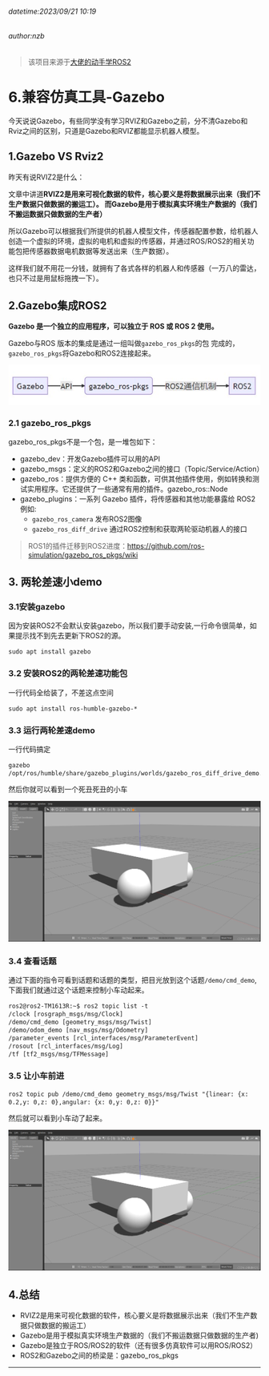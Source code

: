 ###### datetime:2023/09/21 10:19

###### author:nzb

> 该项目来源于[大佬的动手学ROS2](https://fishros.com/d2lros2)

# 6.兼容仿真工具-Gazebo

今天说说Gazebo，有些同学没有学习RVIZ和Gazebo之前，分不清Gazebo和Rviz之间的区别，只道是Gazebo和RVIZ都能显示机器人模型。

## 1.Gazebo VS Rviz2

昨天有说RVIZ2是什么：

文章中讲道**RVIZ2是用来可视化数据的软件，核心要义是将数据展示出来（我们不生产数据只做数据的搬运工）。 而Gazebo是用于模拟真实环境生产数据的（我们不搬运数据只做数据的生产者）**

所以Gazebo可以根据我们所提供的机器人模型文件，传感器配置参数，给机器人创造一个虚拟的环境，虚拟的电机和虚拟的传感器，并通过ROS/ROS2的相关功能包把传感器数据电机数据等发送出来（生产数据）。

这样我们就不用花一分钱，就拥有了各式各样的机器人和传感器（一万八的雷达，也只不过是用鼠标拖拽一下）。

## 2.Gazebo集成ROS2

**Gazebo 是一个独立的应用程序，可以独立于 ROS 或 ROS 2 使用。**

Gazebo与ROS 版本的集成是通过一组叫做`gazebo_ros_pkgs`的包 完成的，`gazebo_ros_pkgs`将Gazebo和ROS2连接起来。

![](imgs/Dingtalk_20230921135539.jpg)

### 2.1 gazebo_ros_pkgs

gazebo_ros_pkgs不是一个包，是一堆包如下：

- gazebo_dev：开发Gazebo插件可以用的API
- gazebo_msgs：定义的ROS2和Gazebo之间的接口（Topic/Service/Action）
- gazebo_ros：提供方便的 C++ 类和函数，可供其他插件使用，例如转换和测试实用程序。它还提供了一些通常有用的插件。gazebo_ros::Node
- gazebo_plugins：一系列 Gazebo 插件，将传感器和其他功能暴露给 ROS2 例如:
    - `gazebo_ros_camera` 发布ROS2图像
    - `gazebo_ros_diff_drive` 通过ROS2控制和获取两轮驱动机器人的接口

> ROS1的插件迁移到ROS2进度：https://github.com/ros-simulation/gazebo_ros_pkgs/wiki

## 3. 两轮差速小demo

### 3.1安装gazebo

因为安装ROS2不会默认安装gazebo，所以我们要手动安装,一行命令很简单，如果提示找不到先去更新下ROS2的源。

```shell
sudo apt install gazebo
```

### 3.2 安装ROS2的两轮差速功能包

一行代码全给装了，不差这点空间

```shell
sudo apt install ros-humble-gazebo-*
```

### 3.3 运行两轮差速demo

一行代码搞定

```shell
gazebo /opt/ros/humble/share/gazebo_plugins/worlds/gazebo_ros_diff_drive_demo.world 
```

然后你就可以看到一个死丑死丑的小车

![已经从ROS1迁移的plugin](imgs/gazebo.png)

### 3.4 查看话题

通过下面的指令可看到话题和话题的类型，把目光放到这个话题`/demo/cmd_demo`,下面我们就通过这个话题来控制小车动起来。

```shell
ros2@ros2-TM1613R:~$ ros2 topic list -t
/clock [rosgraph_msgs/msg/Clock]
/demo/cmd_demo [geometry_msgs/msg/Twist]
/demo/odom_demo [nav_msgs/msg/Odometry]
/parameter_events [rcl_interfaces/msg/ParameterEvent]
/rosout [rcl_interfaces/msg/Log]
/tf [tf2_msgs/msg/TFMessage]
```

### 3.5 让小车前进

```shell
ros2 topic pub /demo/cmd_demo geometry_msgs/msg/Twist "{linear: {x: 0.2,y: 0,z: 0},angular: {x: 0,y: 0,z: 0}}"
```

然后就可以看到小车动了起来。

![动起来](imgs/gazebo.png)

## 4.总结

- RVIZ2是用来可视化数据的软件，核心要义是将数据展示出来（我们不生产数据只做数据的搬运工）
- Gazebo是用于模拟真实环境生产数据的（我们不搬运数据只做数据的生产者)
- Gazebo是独立于ROS/ROS2的软件（还有很多仿真软件可以用ROS/ROS2）
- ROS2和Gazebo之间的桥梁是：gazebo_ros_pkgs

--------------